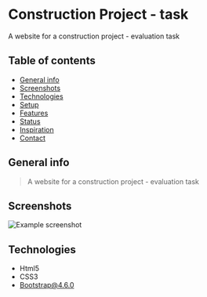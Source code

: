 # Construction Project - task

A website for a construction project - evaluation task

## Table of contents

- [General info](#general-info)
- [Screenshots](#screenshots)
- [Technologies](#technologies)
- [Setup](#setup)
- [Features](#features)
- [Status](#status)
- [Inspiration](#inspiration)
- [Contact](#contact)

## General info

> A website for a construction project - evaluation task

## Screenshots

![Example screenshot](./screenshot.png)

## Technologies

- Html5
- CSS3
- Bootstrap@4.6.0
